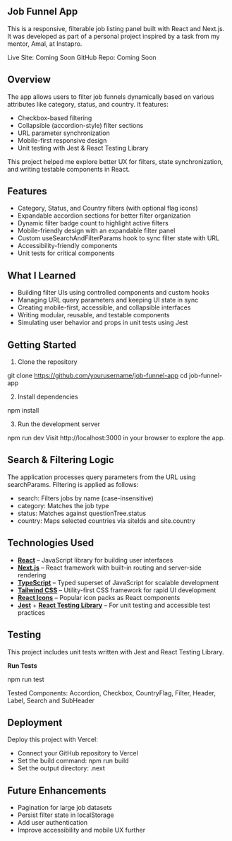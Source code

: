 ## Job Funnel App

This is a responsive, filterable job listing panel built with React and Next.js. It was developed as part of a personal project inspired by a task from my mentor, Amal, at Instapro.

Live Site: Coming Soon
GitHub Repo: Coming Soon

## Overview

The app allows users to filter job funnels dynamically based on various attributes like category, status, and country. It features:

- Checkbox-based filtering
- Collapsible (accordion-style) filter sections
- URL parameter synchronization
- Mobile-first responsive design
- Unit testing with Jest & React Testing Library

This project helped me explore better UX for filters, state synchronization, and writing testable components in React.

## Features

- Category, Status, and Country filters (with optional flag icons)
- Expandable accordion sections for better filter organization
- Dynamic filter badge count to highlight active filters
- Mobile-friendly design with an expandable filter panel
- Custom useSearchAndFilterParams hook to sync filter state with URL
- Accessibility-friendly components
- Unit tests for critical components

## What I Learned

- Building filter UIs using controlled components and custom hooks
- Managing URL query parameters and keeping UI state in sync
- Creating mobile-first, accessible, and collapsible interfaces
- Writing modular, reusable, and testable components
- Simulating user behavior and props in unit tests using Jest

## Getting Started

1. Clone the repository

git clone https://github.com/yourusername/job-funnel-app
cd job-funnel-app

2. Install dependencies

npm install

3. Run the development server

npm run dev
Visit http://localhost:3000 in your browser to explore the app.

## Search & Filtering Logic

The application processes query parameters from the URL using searchParams. Filtering is applied as follows:

- search: Filters jobs by name (case-insensitive)
- category: Matches the job type
- status: Matches against questionTree.status
- country: Maps selected countries via siteIds and site.country

## Technologies Used

- [**React**](https://react.dev/) – JavaScript library for building user interfaces
- [**Next.js**](https://nextjs.org/) – React framework with built-in routing and server-side rendering
- [**TypeScript**](https://www.typescriptlang.org/) – Typed superset of JavaScript for scalable development
- [**Tailwind CSS**](https://tailwindcss.com/) – Utility-first CSS framework for rapid UI development
- [**React Icons**](https://react-icons.github.io/react-icons/) – Popular icon packs as React components
- [**Jest**](https://jestjs.io/) + [**React Testing Library**](https://testing-library.com/) – For unit testing and accessible test practices

## Testing
This project includes unit tests written with Jest and React Testing Library.

**Run Tests**

npm run test

Tested Components:
Accordion, Checkbox, CountryFlag, Filter, Header, Label, Search and SubHeader

## Deployment

Deploy this project with Vercel:

- Connect your GitHub repository to Vercel
- Set the build command: npm run build
- Set the output directory: .next

## Future Enhancements
 
- Pagination for large job datasets
- Persist filter state in localStorage
- Add user authentication
- Improve accessibility and mobile UX further


